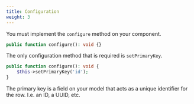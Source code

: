 ```yaml
---
title: Configuration
weight: 3
---
```


You must implement the `configure` method on your component.

```php
public function configure(): void {}
```

The only configuration method that is required is `setPrimaryKey`.

```php
public function configure(): void {
    $this->setPrimaryKey('id');
}
```

The primary key is a field on your model that acts as a unique identifier for the row. I.e. an ID, a UUID, etc.
